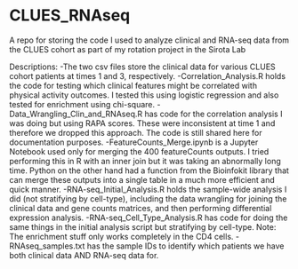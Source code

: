# CLUES_RNAseq
A repo for storing the code I used to analyze clinical and RNA-seq data from the CLUES cohort as part of my rotation project in the Sirota Lab

Descriptions:
-The two csv files store the clinical data for various CLUES cohort patients at times 1 and 3, respectively.
-Correlation_Analysis.R holds the code for testing which clinical features might be correlated with physical activity outcomes. I tested this using logistic regression and also tested for enrichment using chi-square.
-Data_Wrangling_Clin_and_RNAseq.R has code for the correlation analysis I was doing but using RAPA scores. These were inconsistent at time 1 and therefore we dropped this approach. The code is still shared here for documentation purposes.
-FeatureCounts_Merge.ipynb is a Jupyter Notebook used only for merging the 400 featureCounts outputs. I tried performing this in R with an inner join but it was taking an abnormally long time. Python on the other hand had a function from the Bioinfokit library that can merge these outputs into a single table in a much more efficient and quick manner.
-RNA-seq_Initial_Analysis.R holds the sample-wide analysis I did (not stratifying by cell-type), including the data wrangling for joining the clinical data and gene counts matrices, and then performing differential expression analysis. 
-RNA-seq_Cell_Type_Analysis.R has code for doing the same things in the initial analysis script but stratifying by cell-type. Note: The enrichment stuff only works completely in the CD4 cells.
-RNAseq_samples.txt has the sample IDs to identify which patients we have both clinical data AND RNA-seq data for.
